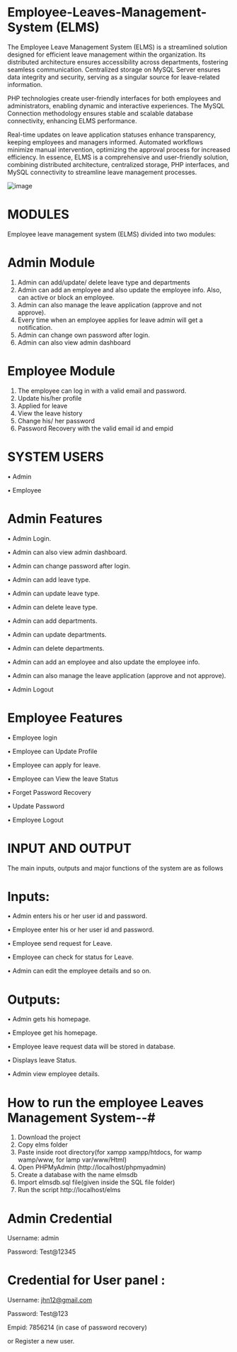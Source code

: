 # Employee-Leaves-Management-System (ELMS)
The Employee Leave Management System (ELMS) is a streamlined solution designed for efficient leave management within the organization. Its distributed architecture ensures accessibility across departments, fostering seamless communication. Centralized storage on MySQL Server ensures data integrity and security, serving as a singular source for leave-related information.

PHP technologies create user-friendly interfaces for both employees and administrators, enabling dynamic and interactive experiences. The MySQL Connection methodology ensures stable and scalable database connectivity, enhancing ELMS performance.

Real-time updates on leave application statuses enhance transparency, keeping employees and managers informed. Automated workflows minimize manual intervention, optimizing the approval process for increased efficiency. In essence, ELMS is a comprehensive and user-friendly solution, combining distributed architecture, centralized storage, PHP interfaces, and MySQL connectivity to streamline leave management processes.

![image](https://github.com/Geetanjali-Kumari1/Employee-Leaves-Management-System-/assets/122178957/c7d9a178-0440-4ae2-98cf-4dfe4b62ec17)



# MODULES
Employee leave management system (ELMS) divided into two modules:


# Admin Module 
1.	Admin can add/update/ delete leave type and departments
2.	Admin can add an employee and also update the employee info. Also, can active or block an employee.
3.	Admin can also manage the leave application (approve and not approve).
4.	Every time when an employee applies for leave admin will get a notification.
5.	Admin can change own password after login.
6.	Admin can also view admin dashboard
   
# Employee Module
1.	The employee can log in with a valid email and password.
2.	Update his/her profile
3.	Applied for leave
4.	View the leave history
5.	Change his/ her password
6.	Password Recovery with the valid email id and empid

# SYSTEM USERS
•	Admin

•	Employee

# Admin Features
•	Admin Login.

•	Admin can also view admin dashboard.

•	Admin can change password after login.

•	Admin can add leave type.

•	Admin can update leave type.

•	Admin can delete leave type.

•	Admin can add departments.

•	Admin can update departments.

•	Admin can delete departments.

•	Admin can add an employee and also update the employee info.

•	Admin can also manage the leave application (approve and not approve).

•	Admin Logout

# Employee Features
•	Employee login

•	Employee can Update Profile

•	Employee can apply for leave.

•	Employee can View the leave Status

•	Forget Password Recovery

•	Update Password

•	Employee Logout

# INPUT AND OUTPUT
The main inputs, outputs and major functions of the system are as follows 
# Inputs: 
• Admin enters his or her user id and password.

• Employee enter his or her user id and password.

• Employee send request for Leave. 

• Employee can check for status for Leave. 

• Admin can edit the employee details and so on.
# Outputs: 
• Admin gets his homepage. 

• Employee get his homepage.

 • Employee leave request data will be stored in database.
 
• Displays leave Status. 

• Admin view employee details.


# How to run the employee Leaves Management System--#

1. Download the project
2. Copy elms folder
3. Paste inside root directory(for xampp xampp/htdocs, for wamp wamp/www, for lamp var/www/Html)
4. Open PHPMyAdmin (http://localhost/phpmyadmin)
5. Create a database with the name  elmsdb
6. Import elmsdb.sql file(given inside the SQL file folder)
7. Run the script http://localhost/elms

# Admin Credential
Username: admin

Password: Test@12345

# Credential for User panel :
Username: jhn12@gmail.com

Password: Test@123

Empid: 7856214 (in case of password recovery)

or Register a new user.


   

